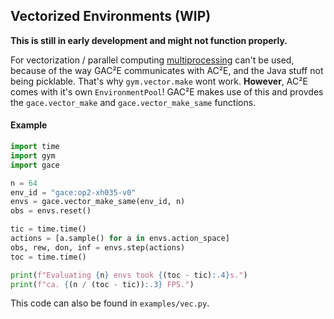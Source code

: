 ## Vectorized Environments (WIP)

**This is still in early development and might not function properly.**

For vectorization / parallel computing
[multiprocessing](https://docs.python.org/3/library/multiprocessing.html) can't
be used, because of the way GAC²E communicates with AC²E, and the Java stuff
not being picklable. That's why `gym.vector.make` wont work. **However**, AC²E
comes with it's own `EnvironmentPool`! GAC²E makes use of this and provdes the
`gace.vector_make` and `gace.vector_make_same` functions.

#### Example

```python
import time
import gym
import gace

n = 64
env_id = "gace:op2-xh035-v0"
envs = gace.vector_make_same(env_id, n)
obs = envs.reset()

tic = time.time()
actions = [a.sample() for a in envs.action_space]
obs, rew, don, inf = envs.step(actions)
toc = time.time()

print(f"Evaluating {n} envs took {(toc - tic):.4}s.")
print(f"ca. {(n / (toc - tic)):.3} FPS.")
```

This code can also be found in `examples/vec.py`.

